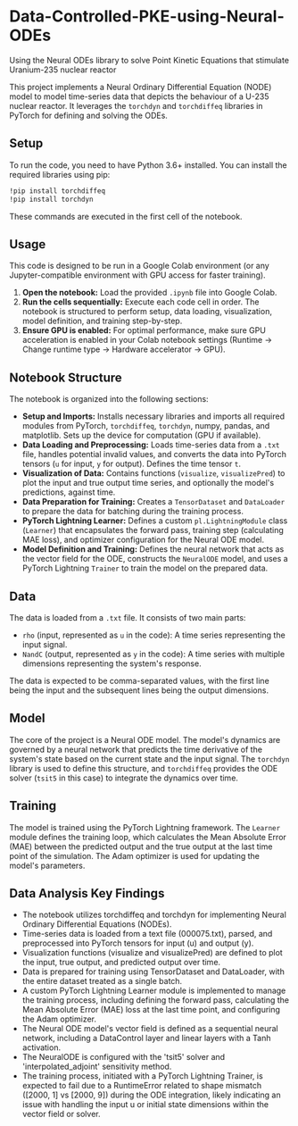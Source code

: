 # Data-Controlled-PKE-using-Neural-ODEs
Using the Neural ODEs library to solve Point Kinetic Equations that stimulate Uranium-235 nuclear reactor

This project implements a Neural Ordinary Differential Equation (NODE) model to model time-series data that depicts the behaviour of a U-235 nuclear reactor. It leverages the `torchdyn` and `torchdiffeq` libraries in PyTorch for defining and solving the ODEs.

## Setup

To run the code, you need to have Python 3.6+ installed. You can install the required libraries using pip:

```bash
!pip install torchdiffeq
!pip install torchdyn
```

These commands are executed in the first cell of the notebook.

## Usage

This code is designed to be run in a Google Colab environment (or any Jupyter-compatible environment with GPU access for faster training).

1.  **Open the notebook:** Load the provided `.ipynb` file into Google Colab.
2.  **Run the cells sequentially:** Execute each code cell in order. The notebook is structured to perform setup, data loading, visualization, model definition, and training step-by-step.
3.  **Ensure GPU is enabled:** For optimal performance, make sure GPU acceleration is enabled in your Colab notebook settings (Runtime -> Change runtime type -> Hardware accelerator -> GPU).

## Notebook Structure

The notebook is organized into the following sections:

-   **Setup and Imports:** Installs necessary libraries and imports all required modules from PyTorch, `torchdiffeq`, `torchdyn`, numpy, pandas, and matplotlib. Sets up the device for computation (GPU if available).
-   **Data Loading and Preprocessing:** Loads time-series data from a `.txt` file, handles potential invalid values, and converts the data into PyTorch tensors (`u` for input, `y` for output). Defines the time tensor `t`.
-   **Visualization of Data:** Contains functions (`visualize`, `visualizePred`) to plot the input and true output time series, and optionally the model's predictions, against time.
-   **Data Preparation for Training:** Creates a `TensorDataset` and `DataLoader` to prepare the data for batching during the training process.
-   **PyTorch Lightning Learner:** Defines a custom `pl.LightningModule` class (`Learner`) that encapsulates the forward pass, training step (calculating MAE loss), and optimizer configuration for the Neural ODE model.
-   **Model Definition and Training:** Defines the neural network that acts as the vector field for the ODE, constructs the `NeuralODE` model, and uses a PyTorch Lightning `Trainer` to train the model on the prepared data.

## Data

The data is loaded from a `.txt` file. It consists of two main parts:
-   `rho` (input, represented as `u` in the code): A time series representing the input signal.
-   `NandC` (output, represented as `y` in the code): A time series with multiple dimensions representing the system's response.

The data is expected to be comma-separated values, with the first line being the input and the subsequent lines being the output dimensions.

## Model

The core of the project is a Neural ODE model. The model's dynamics are governed by a neural network that predicts the time derivative of the system's state based on the current state and the input signal. The `torchdyn` library is used to define this structure, and `torchdiffeq` provides the ODE solver (`tsit5` in this case) to integrate the dynamics over time.

## Training

The model is trained using the PyTorch Lightning framework. The `Learner` module defines the training loop, which calculates the Mean Absolute Error (MAE) between the predicted output and the true output at the last time point of the simulation. The Adam optimizer is used for updating the model's parameters.

## Data Analysis Key Findings
- The notebook utilizes torchdiffeq and torchdyn for implementing Neural Ordinary Differential Equations (NODEs).
- Time-series data is loaded from a text file (000075.txt), parsed, and preprocessed into PyTorch tensors for input (u) and output (y).
- Visualization functions (visualize and visualizePred) are defined to plot the input, true output, and predicted output over time.
- Data is prepared for training using TensorDataset and DataLoader, with the entire dataset treated as a single batch.
- A custom PyTorch Lightning Learner module is implemented to manage the training process, including defining the forward pass, calculating the Mean Absolute Error (MAE) loss at the last time point, and configuring the Adam optimizer.
- The Neural ODE model's vector field is defined as a sequential neural network, including a DataControl layer and linear layers with a Tanh activation.
- The NeuralODE is configured with the 'tsit5' solver and 'interpolated_adjoint' sensitivity method.
- The training process, initiated with a PyTorch Lightning Trainer, is expected to fail due to a RuntimeError related to shape mismatch ([2000, 1] vs [2000, 9]) during the ODE integration, likely indicating an issue with handling the input u or initial state dimensions within the vector field or solver.
